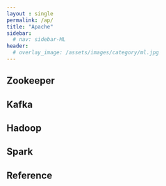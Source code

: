 ```yaml
---
layout : single
permalink: /ap/
title: "Apache"
sidebar:
  # nav: sidebar-ML
header:
  # overlay_image: /assets/images/category/ml.jpg
---
```


## Zookeeper

## Kafka

## Hadoop

## Spark


## Reference

